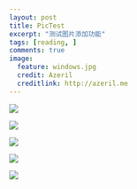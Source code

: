 ```yaml
---
layout: post
title: PicTest
excerpt: "测试图片添加功能"
tags: [reading, ]
comments: true
image:
  feature: windows.jpg
  credit: Azeril
  creditlink: http://azeril.me
---
```



![](http://paw.cat/lemon/Mow.jpg)

![](http://paw.cat/Lemon/GifCatSleeping.gif)

![](http://paw.cat/Lemon/GifShitCrystal.gif)

![](http://paw.cat/Lemon/GifConvenienceStore.gif)

![](http://paw.cat/Lemon/GifLittleSword.gif)